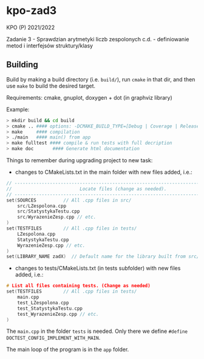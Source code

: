 # kpo-zad3

KPO (P) 2021/2022

Zadanie 3 -   Sprawdzian arytmetyki liczb zespolonych c.d. - definiowanie metod i interfejsów struktury/klasy

## Building

Build by making a build directory (i.e. `build/`), run `cmake` in that dir, and then use `make` to build the desired target.

Requirements: cmake, gnuplot, doxygen + dot (in graphviz library)

Example:

``` bash
> mkdir build && cd build
> cmake .. #### options: -DCMAKE_BUILD_TYPE=[Debug | Coverage | Release], Debug is default
> make     #### compilation
> ./main   #### main() from app
> make fulltest #### compile & run tests with full decription
> make doc       #### Generate html documentation
```

Things to remember during upgrading project to new task:

* changes to CMakeLists.txt in the main folder with new files added, i.e.:

```cpp
// --------------------------------------------------------------------------------
//                         Locate files (change as needed).
// --------------------------------------------------------------------------------
set(SOURCES          // All .cpp files in src/
    src/LZespolona.cpp
    src/StatystykaTestu.cpp
    src/WyrazenieZesp.cpp // etc.
)
set(TESTFILES        // All .cpp files in tests/
    LZespolona.cpp
    StatystykaTestu.cpp
    WyrazenieZesp.cpp // etc.
)
set(LIBRARY_NAME zadX)  // Default name for the library built from src/*.cpp (change if you wish)
```

* changes to tests/CMakeLists.txt (in tests subfolder) with new files added, i.e.:

```cpp
# List all files containing tests. (Change as needed)
set(TESTFILES        // All .cpp files in tests/
    main.cpp
    test_LZespolona.cpp
    test_StatystykaTestu.cpp
    test_WyrazenieZesp.cpp // etc.
)
```

The `main.cpp` in the folder `tests` is needed. Only there we define `#define DOCTEST_CONFIG_IMPLEMENT_WITH_MAIN`.

The main loop of the program is in the `app` folder.
